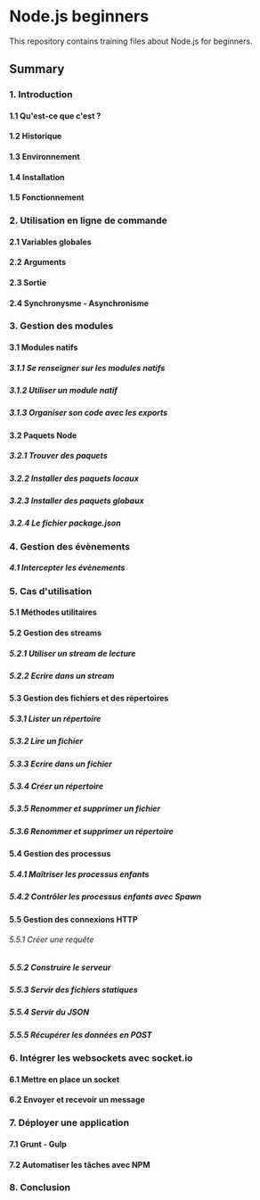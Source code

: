 # Node.js beginners

This repository contains training files about Node.js for beginners.

## Summary

### 1. Introduction

#### 1.1 Qu'est-ce que c'est ?

#### 1.2 Historique

#### 1.3 Environnement

#### 1.4 Installation

#### 1.5 Fonctionnement

### 2. Utilisation en ligne de commande

#### 2.1 Variables globales

#### 2.2 Arguments

#### 2.3 Sortie

#### 2.4 Synchronysme - Asynchronisme 

### 3. Gestion des modules

#### 3.1 Modules natifs

  ##### 3.1.1 Se renseigner sur les modules natifs

  ##### 3.1.2 Utiliser un module natif

  ##### 3.1.3 Organiser son code avec les exports

#### 3.2 Paquets Node

  ##### 3.2.1 Trouver des paquets

  ##### 3.2.2 Installer des paquets locaux

  ##### 3.2.3 Installer des paquets globaux

  ##### 3.2.4 Le fichier package.json

### 4. Gestion des évènements

##### 4.1 Intercepter les évènements

### 5. Cas d'utilisation

#### 5.1 Méthodes utilitaires

#### 5.2 Gestion des streams

  ##### 5.2.1 Utiliser un stream de lecture

  ##### 5.2.2 Ecrire dans un stream

#### 5.3 Gestion des fichiers et des répertoires

  ##### 5.3.1 Lister un répertoire

  ##### 5.3.2 Lire un fichier

  ##### 5.3.3 Ecrire dans un fichier

  ##### 5.3.4 Créer un répertoire

  ##### 5.3.5 Renommer et supprimer un fichier

  ##### 5.3.6 Renommer et supprimer un répertoire

#### 5.4 Gestion des processus

  ##### 5.4.1 Maîtriser les processus enfants

  ##### 5.4.2 Contrôler les processus enfants avec Spawn

#### 5.5 Gestion des connexions HTTP

  ###### 5.5.1 Créer une requête

  ##### 5.5.2 Construire le serveur

  ##### 5.5.3 Servir des fichiers statiques

  ##### 5.5.4 Servir du JSON

  ##### 5.5.5 Récupérer les données en POST

### 6. Intégrer les websockets avec socket.io

  #### 6.1 Mettre en place un socket

  #### 6.2 Envoyer et recevoir un message

### 7. Déployer une application

  #### 7.1 Grunt - Gulp

  #### 7.2 Automatiser les tâches avec NPM

### 8. Conclusion

